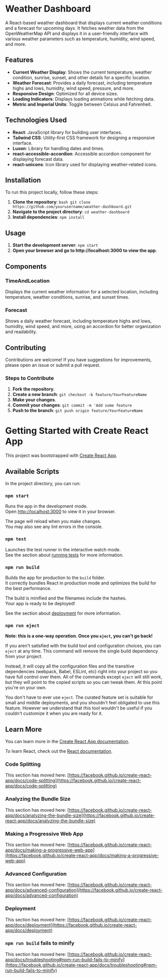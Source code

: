 # Weather Dashboard

A React-based weather dashboard that displays current weather conditions and a forecast for upcoming days. It fetches weather data from the OpenWeatherMap API and displays it in a user-friendly interface with various weather parameters such as temperature, humidity, wind speed, and more.

## Features

- **Current Weather Display**: Shows the current temperature, weather condition, sunrise, sunset, and other details for a specific location.
- **Weather Forecast**: Provides a daily forecast, including temperature highs and lows, humidity, wind speed, pressure, and more.
- **Responsive Design**: Optimized for all device sizes.
- **Loading Indicators**: Displays loading animations while fetching data.
- **Metric and Imperial Units**: Toggle between Celsius and Fahrenheit.

## Technologies Used

- **React**: JavaScript library for building user interfaces.
- **Tailwind CSS**: Utility-first CSS framework for designing a responsive interface.
- **Luxon**: Library for handling dates and times.
- **react-accessible-accordion**: Accessible accordion component for displaying forecast data.
- **react-unicons**: Icon library used for displaying weather-related icons.

## Installation

To run this project locally, follow these steps:

1. **Clone the repository**:
   `bash git clone https://github.com/yourusername/weather-dashboard.git`
2. **Navigate to the project directory**:
   `cd weather-dashboard`
3. **Install dependencies**:
   `npm install`

## Usage

1. **Start the development server**:
   `npm start`
2. **Open your browser and go to http://localhost:3000 to view the app**.

## Components

### TimeAndLocation

Displays the current weather information for a selected location, including temperature, weather conditions, sunrise, and sunset times.

### Forecast

Shows a daily weather forecast, including temperature highs and lows, humidity, wind speed, and more, using an accordion for better organization and readability.

## Contributing

Contributions are welcome! If you have suggestions for improvements, please open an issue or submit a pull request.

### Steps to Contribute

1. **Fork the repository**.
2. **Create a new branch**:
   `git checkout -b feature/YourFeatureName `
3. **Make your changes**.
4. **Commit your changes**:
   `git commit -m 'Add some feature`
5. **Push to the branch**:
   `git push origin feature/YourFeatureName`

# Getting Started with Create React App

This project was bootstrapped with [Create React App](https://github.com/facebook/create-react-app).

## Available Scripts

In the project directory, you can run:

### `npm start`

Runs the app in the development mode.\
Open [http://localhost:3000](http://localhost:3000) to view it in your browser.

The page will reload when you make changes.\
You may also see any lint errors in the console.

### `npm test`

Launches the test runner in the interactive watch mode.\
See the section about [running tests](https://facebook.github.io/create-react-app/docs/running-tests) for more information.

### `npm run build`

Builds the app for production to the `build` folder.\
It correctly bundles React in production mode and optimizes the build for the best performance.

The build is minified and the filenames include the hashes.\
Your app is ready to be deployed!

See the section about [deployment](https://facebook.github.io/create-react-app/docs/deployment) for more information.

### `npm run eject`

**Note: this is a one-way operation. Once you `eject`, you can't go back!**

If you aren't satisfied with the build tool and configuration choices, you can `eject` at any time. This command will remove the single build dependency from your project.

Instead, it will copy all the configuration files and the transitive dependencies (webpack, Babel, ESLint, etc) right into your project so you have full control over them. All of the commands except `eject` will still work, but they will point to the copied scripts so you can tweak them. At this point you're on your own.

You don't have to ever use `eject`. The curated feature set is suitable for small and middle deployments, and you shouldn't feel obligated to use this feature. However we understand that this tool wouldn't be useful if you couldn't customize it when you are ready for it.

## Learn More

You can learn more in the [Create React App documentation](https://facebook.github.io/create-react-app/docs/getting-started).

To learn React, check out the [React documentation](https://reactjs.org/).

### Code Splitting

This section has moved here: [https://facebook.github.io/create-react-app/docs/code-splitting](https://facebook.github.io/create-react-app/docs/code-splitting)

### Analyzing the Bundle Size

This section has moved here: [https://facebook.github.io/create-react-app/docs/analyzing-the-bundle-size](https://facebook.github.io/create-react-app/docs/analyzing-the-bundle-size)

### Making a Progressive Web App

This section has moved here: [https://facebook.github.io/create-react-app/docs/making-a-progressive-web-app](https://facebook.github.io/create-react-app/docs/making-a-progressive-web-app)

### Advanced Configuration

This section has moved here: [https://facebook.github.io/create-react-app/docs/advanced-configuration](https://facebook.github.io/create-react-app/docs/advanced-configuration)

### Deployment

This section has moved here: [https://facebook.github.io/create-react-app/docs/deployment](https://facebook.github.io/create-react-app/docs/deployment)

### `npm run build` fails to minify

This section has moved here: [https://facebook.github.io/create-react-app/docs/troubleshooting#npm-run-build-fails-to-minify](https://facebook.github.io/create-react-app/docs/troubleshooting#npm-run-build-fails-to-minify)

